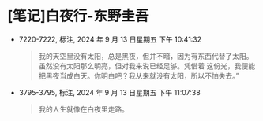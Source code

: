 # [笔记]白夜行-东野圭吾


-   7220-7222, 标注, 2024 年 9 月 13 日星期五 下午 10:41:32

    > 我的天空里没有太阳，总是黑夜，但并不暗，因为有东西代替了太阳。虽然没有太阳那么明亮，但对我来说已经足够。凭借着
    > 这份光，我便能把黑夜当成白天。你明白吧？我从来就没有太阳，所以不怕失去。”

-   3795-3795, 标注, 2024 年 9 月 13 日星期五 下午 11:07:38

    > 我的人生就像在白夜里走路。

